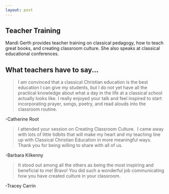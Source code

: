 ```yaml
---
layout: post
---
```


## Teacher Training

Mandi Gerth provides teacher training on classical pedagogy, how to teach great books, and creating classroom culture. She also speaks at classical educational conferences.

## What teachers have to say...

> I am convinced that a classical Christian education is the best education I can give my students, but I do not yet have all the practical knowledge about what a day in the life at a classical school actually looks like. I really enjoyed your talk and feel inspired to start incorporating prayer, songs, poetry, and read alouds into the classroom routine.

-Catherine Root

> I attended your session on Creating Classroom Culture.  I came away with lots of little tidbits that will make my heart and my teaching line up with Classical Christian Education in more meaningful ways.  Thank you for being willing to share with all of us.

-Barbara Kilkenny

> It stood out among all the others as being the most inspiring and beneficial to me! Bravo! You did such a wonderful job communicating how you have created culture in your classroom.

-Tracey Carrin
